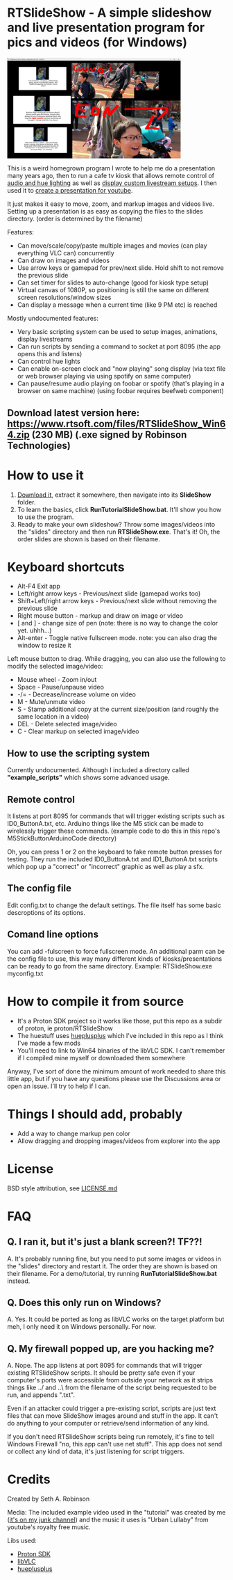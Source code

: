 # RTSlideShow - A simple slideshow and live presentation program for pics and videos (for Windows)

<a href="webmedia/screenshot.png"><img align="top" src="webmedia/screenshot.png" width=400></a>

This is a weird homegrown program I wrote to help me do a presentation many years ago, then to run a cafe tv kiosk that allows remote control of [audio and hue lighting](https://www.youtube.com/watch?v=_IJnD-v87TY) as well as [display custom livestream setups](https://www.youtube.com/watch?v=51EmelKS9Wk).  I then used it to [create a presentation for youtube](https://youtu.be/himk1feudIU?t=178).

It just makes it easy to move, zoom, and markup images and videos live.  Setting up a presentation is as easy as copying the files to the slides directory.  (order is determined by the filename)

Features:

* Can move/scale/copy/paste multiple images and movies (can play everything VLC can) concurrently
* Can draw on images and videos
* Use arrow keys or gamepad for prev/next slide.  Hold shift to not remove the previous slide
* Can set timer for slides to auto-change (good for kiosk type setup)
* Virtual canvas of 1080P, so positioning is still the same on different screen resolutions/window sizes
* Can display a message when a current time (like 9 PM etc) is reached

Mostly undocumented features:

* Very basic scripting system can be used to setup images, animations, display livestreams
* Can run scripts by sending a command to socket at port 8095 (the app opens this and listens)
* Can control hue lights
* Can enable on-screen clock and "now playing" song display (via text file or web browser playing via using spotify on same computer)
* Can pause/resume audio playing on foobar or spotify (that's playing in a browser on same machine) (using foobar requires beefweb component)


## Download latest version here:  https://www.rtsoft.com/files/RTSlideShow_Win64.zip (230 MB) (.exe signed by Robinson Technologies)

# How to use it

1. [Download it](https://www.rtsoft.com/files/RTSlideShow_Win64.zip), extract it somewhere, then navigate into its <b>SlideShow</b> folder.
2. To learn the basics, click <b>RunTutorialSlideShow.bat</b>.  It'll show you how to use the program.
3. Ready to make your own slideshow?  Throw some images/videos into the "slides" directory and then run <b>RTSlideShow.exe</b>.  That's it!  Oh, the order slides are shown is based on their filename.

# Keyboard shortcuts

* Alt-F4 Exit app
* Left/right arrow keys - Previous/next slide (gamepad works too)
* Shift+Left/right arrow keys - Previous/next slide without removing the previous slide
* Right mouse button - markup and draw on image or video
* [ and ] - change size of pen (note: there is no way to change the color yet.  uhhh...)
* Alt-enter - Toggle native fullscreen mode. note: you can also drag the window to resize it

Left mouse button to drag.  While dragging, you can also use the following to modify the selected image/video:

* Mouse wheel - Zoom in/out
* Space - Pause/unpause video
* -/= - Decrease/increase volume on video
* M - Mute/unmute video
* S - Stamp additional copy at the current size/position (and roughly the same location in a video)
* DEL - Delete selected image/video
* C - Clear markup on selected image/video

## How to use the scripting system

Currently undocumented.  Although I included a directory called <b>"example_scripts"</b> which shows some advanced usage.

## Remote control

It listens at port 8095 for commands that will trigger existing scripts such as ID0_ButtonA.txt, etc.  Arduino things like the M5 stick can be made to wirelessly trigger these commands.  (example code to do this in this repo's M5StickButtonArduinoCode directory) 

Oh, you can press 1 or 2 on the keyboard to fake remote button presses for testing.  They run the included ID0_ButtonA.txt and ID1_ButtonA.txt scripts which pop up a "correct" or "incorrect" graphic as well as play a sfx.

## The config file

Edit config.txt to change the default settings.  The file itself has some basic descroptions of its options.

## Comand line options

You can add -fulscreen to force fullscreen mode.  An additional parm can be the config file to use, this way many different kinds of kiosks/presentations can be ready to go from the same directory.  Example:  RTSlideShow.exe myconfig.txt

# How to compile it from source

* It's a Proton SDK project so it works like those, put this repo as a subdir of proton, ie proton/RTSlideShow
* The huestuff uses [hueplusplus](https://github.com/enwi/hueplusplus) which I've included in this repo as I think I've made a few mods
* You'll need to link to Win64 binaries of the libVLC SDK.  I can't remember if I compiled mine myself or downloaded them somewhere

Anyway, I've sort of done the minimum amount of work needed to share this little app, but if you have any questions please use the Discussions area or open an issue.  I'll try to help if I can.

# Things I should add, probably

* Add a way to change markup pen color
* Allow dragging and dropping images/videos from explorer into the app

# License

BSD style attribution, see [LICENSE.md](LICENSE.md)

# FAQ

## Q. I ran it, but it's just a blank screen?! TF??!

A. It's probably running fine, but you need to put some images or videos in the "slides" directory and restart it.  The order they are shown is based on their filename.  For a demo/tutorial, try running <b>RunTutorialSlideShow.bat</b> instead.

## Q. Does this only run on Windows?

A. Yes.  It could be ported as long as libVLC works on the target platform but meh, I only need it on Windows personally.  For now.

## Q.  My firewall popped up, are you hacking me?

A.  Nope.  The app listens at port 8095 for commands that will trigger existing RTSlideShow scripts.  It should be pretty safe even if your computer's ports were accessible from outside your network as it strips things like ../ and ..\ from the filename of the script being requested to be run, and appends ".txt".  

Even if an attacker could trigger a pre-existing script, scripts are just text files that can move SlideShow images around and stuff in the app.  It can't do anything to your computer or retrieve/send information of any kind.

If you don't need RTSlideShow scripts being run remotely, it's fine to tell Windows Firewall "no, this app can't use net stuff".  This app does not send or collect any kind of data, it's just listening for script triggers.

# Credits

Created by Seth A. Robinson

Media:  The included example video used in the "tutorial" was created by me ([it's on my junk channel](https://www.youtube.com/watch?v=EorMi4kY-28)) and the music it uses is "Urban Lullaby" from youtube's royalty free music.

Libs used:

* [Proton SDK](https://www.protonsdk.com)
* [libVLC](https://www.videolan.org/vlc/libvlc.html)
* [hueplusplus](https://github.com/enwi/hueplusplus)


